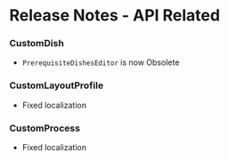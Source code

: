 ﻿# Release Notes - API Related

### CustomDish

- `PrerequisiteDishesEditor` is now Obsolete

### CustomLayoutProfile

- Fixed localization

### CustomProcess

- Fixed localization